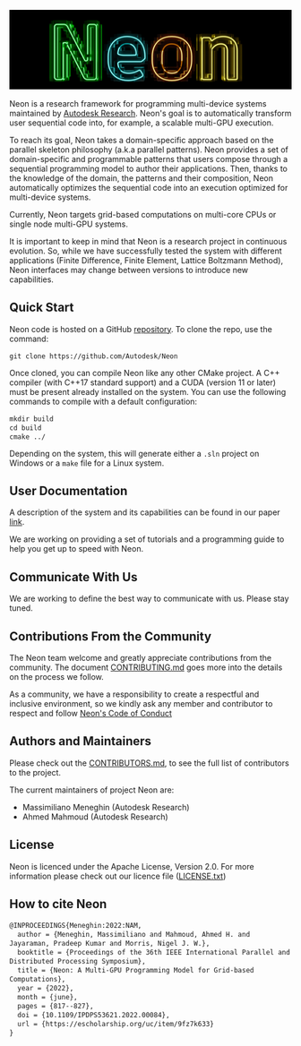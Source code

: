 ![Neon logo](doc/logo/neonDarkLogo.jpg "Neon")

Neon is a research framework for programming multi-device systems maintained by [Autodesk Research](https://www.autodesk.com/research/overview). Neon's goal is to automatically transform user sequential code into, for example, a scalable multi-GPU execution.

To reach its goal, Neon takes a domain-specific approach based on the parallel skeleton philosophy (a.k.a parallel patterns). Neon provides a set of domain-specific and programmable patterns that users compose through a sequential programming model to author their applications. Then, thanks to the knowledge of the domain, the patterns and their composition, Neon automatically optimizes the sequential code into an execution optimized for multi-device systems.

Currently, Neon targets grid-based computations on multi-core CPUs or single node multi-GPU systems. 

It is important to keep in mind that Neon is a research project in continuous evolution. So, while we have successfully tested the system with different applications (Finite Difference, Finite Element, Lattice Boltzmann Method), Neon interfaces may change between versions to introduce new capabilities.

## Quick Start

Neon code is hosted on a GitHub [repository](https://github.com/Autodesk/Neon).
To clone the repo, use the command:

```
git clone https://github.com/Autodesk/Neon
```

Once cloned, you can compile Neon like any other CMake project. A C++ compiler (with C++17 standard support) and a CUDA (version 11 or later) must be present already installed on the system. You can use the following commands to compile with a default configuration:

```
mkdir build
cd build
cmake ../
```

Depending on the system, this will generate either a `.sln` project on Windows or a `make` file for a Linux system. 

## User Documentation

A description of the system and its capabilities can be found in our paper [link](https://escholarship.org/uc/item/9fz7k633).

We are working on providing a set of tutorials and a programming guide to help you get up to speed with Neon.

## Communicate With Us

We are working to define the best way to communicate with us. Please stay tuned. 

## Contributions From the Community

The Neon team welcome and greatly appreciate contributions from the community. The document [CONTRIBUTING.md](./doc/CONTRIBUTING.md) goes more into the details on the process we follow. 

As a community, we have a responsibility to create a respectful and inclusive environment, so we kindly ask any member and contributor to respect and follow [Neon's Code of Conduct](./doc/CODE_OF_CONDUCT.md)

## Authors and Maintainers 

Please check out the [CONTRIBUTORS.md](./doc/CONTRIBUTORS.md), to see the full list of contributors to the project.

The current maintainers of project Neon are:
- Massimiliano Meneghin (Autodesk Research)
- Ahmed Mahmoud (Autodesk Research)

## License

Neon is licenced under the Apache License, Version 2.0. For more information please check out our licence file ([LICENSE.txt](./LICENSE.txt))

## How to cite Neon

```
@INPROCEEDINGS{Meneghin:2022:NAM,
  author = {Meneghin, Massimiliano and Mahmoud, Ahmed H. and Jayaraman, Pradeep Kumar and Morris, Nigel J. W.},
  booktitle = {Proceedings of the 36th IEEE International Parallel and Distributed Processing Symposium},
  title = {Neon: A Multi-GPU Programming Model for Grid-based Computations},
  year = {2022},
  month = {june},
  pages = {817--827},
  doi = {10.1109/IPDPS53621.2022.00084},
  url = {https://escholarship.org/uc/item/9fz7k633}
}
```
